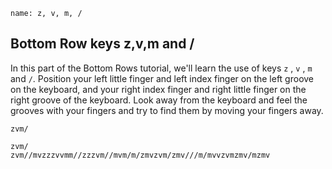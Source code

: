 ﻿
```ngMeta
name: z, v, m, /
```

## Bottom Row keys z,v,m and /

In this part of the Bottom Rows tutorial, we'll learn the use of keys `z` , `v` , `m` and `/`.
Position your left little finger and left index finger on the left groove on the keyboard, and your right index finger and right little finger on the right groove of the keyboard. Look away from the keyboard and feel the grooves with your fingers and try to find them by moving your fingers away.


```trytyping
zvm/
```

```practicetyping
zvm/
zvm//mvzzzvvmm//zzzvm//mvm/m/zmvzvm/zmv///m/mvvzvmzmv/mzmv
```

